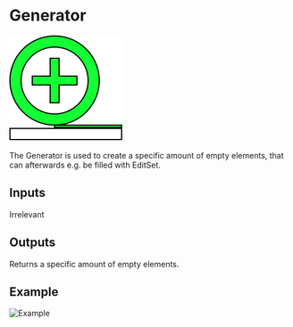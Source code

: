 # Generator

![Logo](./data/logos/Generator.svg)

The Generator is used to create a specific amount of empty elements, that can afterwards e.g. be filled with EditSet.

## Inputs

Irrelevant

## Outputs

Returns a specific amount of empty elements.

## Example

![Example](./data/examples/generator.png)
